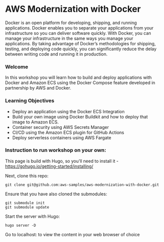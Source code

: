 # AWS Modernization with Docker

Docker is an open platform for developing, shipping, and running applications. Docker enables you to separate your applications from your infrastructure so you can deliver software quickly. With Docker, you can manage your infrastructure in the same ways you manage your applications. By taking advantage of Docker’s methodologies for shipping, testing, and deploying code quickly, you can significantly reduce the delay between writing code and running it in production.

### Welcome

In this workshop you will learn how to build and deploy applications with Docker and Amazon ECS using the Docker Compose feature developed in partnership by AWS and Docker. 

### Learning Objectives
- Deploy an application using the Docker ECS Integration
- Build your own image using Docker Buildkit and how to deploy that image to Amazon ECS.
- Container security using AWS Secrets Manager
- CI/CD using the Amazon ECS plugin for GitHub Actions
- Deploy serverless containers using AWS Fargate

### Instruction to run workshop on your own: 

This page is build with Hugo, so you'll need to install it - https://gohugo.io/getting-started/installing/

Next, clone this repo: 

```
git clone git@github.com:aws-samples/aws-modernization-with-docker.git
```

Ensure that you have also cloned the submodules:

```
git submodule init
git submodule update
```

Start the server with Hugo:
```
hugo server -D
```

Go to localhost: to view the content in your web browser of choice
